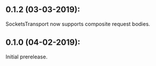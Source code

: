 ## 0.1.2 (03-03-2019): 

SocketsTransport now supports composite request bodies.

## 0.1.0 (04-02-2019): 

Initial prerelease.